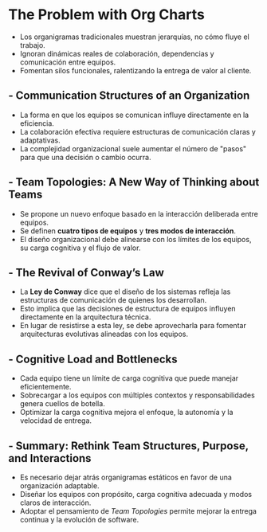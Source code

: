 # The Problem with Org Charts

* Los organigramas tradicionales muestran jerarquías, no cómo fluye el trabajo.
* Ignoran dinámicas reales de colaboración, dependencias y comunicación entre equipos.
* Fomentan silos funcionales, ralentizando la entrega de valor al cliente.

## - Communication Structures of an Organization

* La forma en que los equipos se comunican influye directamente en la eficiencia.
* La colaboración efectiva requiere estructuras de comunicación claras y adaptativas.
* La complejidad organizacional suele aumentar el número de "pasos" para que una decisión o cambio ocurra.

## - Team Topologies: A New Way of Thinking about Teams

* Se propone un nuevo enfoque basado en la interacción deliberada entre equipos.
* Se definen **cuatro tipos de equipos** y **tres modos de interacción**.
* El diseño organizacional debe alinearse con los límites de los equipos, su carga cognitiva y el flujo de valor.

## - The Revival of Conway’s Law

* La **Ley de Conway** dice que el diseño de los sistemas refleja las estructuras de comunicación de quienes los desarrollan.
* Esto implica que las decisiones de estructura de equipos influyen directamente en la arquitectura técnica.
* En lugar de resistirse a esta ley, se debe aprovecharla para fomentar arquitecturas evolutivas alineadas con los equipos.

## - Cognitive Load and Bottlenecks

* Cada equipo tiene un límite de carga cognitiva que puede manejar eficientemente.
* Sobrecargar a los equipos con múltiples contextos y responsabilidades genera cuellos de botella.
* Optimizar la carga cognitiva mejora el enfoque, la autonomía y la velocidad de entrega.

## - Summary: Rethink Team Structures, Purpose, and Interactions

* Es necesario dejar atrás organigramas estáticos en favor de una organización adaptable.
* Diseñar los equipos con propósito, carga cognitiva adecuada y modos claros de interacción.
* Adoptar el pensamiento de *Team Topologies* permite mejorar la entrega continua y la evolución de software.

